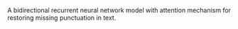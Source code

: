 A bidirectional recurrent neural network model with attention mechanism for restoring missing punctuation in text.